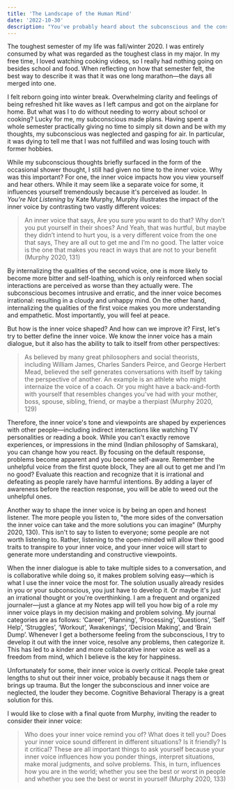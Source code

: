 ```yaml
---
title: 'The Landscape of the Human Mind'
date: '2022-10-30'
description: "You've probably heard about the subconscious and the conscious, but do you understand how they interact? And what about the voluble inner voice, as dubbed by Kate Murphy?"
---
```


The toughest semester of my life was fall/winter 2020. I was entirely consumed by what was regarded as the toughest class in my major. In my free time, I loved watching cooking videos, so I really had nothing going on besides school and food. When reflecting on how that semester felt, the best way to describe it was that it was one long marathon—the days all merged into one.

I felt reborn going into winter break. Overwhelming clarity and feelings of being refreshed hit like waves as I left campus and got on the airplane for home. But what was I to do without needing to worry about school or cooking? Lucky for me, my subconscious made plans. Having spent a whole semester practically giving no time to simply sit down and be with my thoughts, my subconscious was neglected and gasping for air. In particular, it was dying to tell me that I was not fulfilled and was losing touch with former hobbies.

While my subconscious thoughts briefly surfaced in the form of the occasional shower thought, I still had given no time to the inner voice. Why was this important? For one, the inner voice impacts how you view yourself and hear others. While it may seem like a separate voice for some, it influences yourself tremendously because it's perceived as louder. In _You're Not Listening_ by Kate Murphy, Murphy illustrates the impact of the inner voice by contrasting two vastly different voices:

> An inner voice that says, Are you sure you want to do that? Why don’t you put yourself in their shoes? And Yeah, that was hurtful, but maybe they didn’t intend to hurt you, is a very different voice from the one that says, They are all out to get me and I’m no good. The latter voice is the one that makes you react in ways that are not to your benefit (Murphy 2020, 131)

By internalizing the qualities of the second voice, one is more likely to become more bitter and self-loathing, which is only reinforced when social interactions are perceived as worse than they actually were. The subconscious becomes intrusive and erratic, and the inner voice becomes irrational: resulting in a cloudy and unhappy mind. On the other hand, internalizing the qualities of the first voice makes you more understanding and empathetic. Most importantly, you will feel at peace.

But how is the inner voice shaped? And how can we improve it? First, let's try to better define the inner voice. We know the inner voice has a main dialogue, but it also has the ability to talk to itself from other perspectives:

> As believed by many great philosophers and social theorists, including William James, Charles Sanders Peirce, and George Herbert Mead, believed the self generates conversations with itself by taking the perspective of another. An example is an athlete who might internaize the voice of a coach. Or you might have a back-and-forth with yourself that resembles changes you've had with your mother, boss, spouse, sibling, friend, or maybe a therpiast (Murphy 2020, 129)

Therefore, the inner voice's tone and viewpoints are shaped by experiences with other people—including indirect interactions like watching TV personalities or reading a book. While you can't exactly remove experiences, or impressions in the mind (Indian philosophy of Samskara), you can change how you react. By focusing on the default response, problems become apparent and you become self-aware. Remember the unhelpful voice from the first quote block, They are all out to get me and I’m no good? Evaluate this reaction and recognize that it is irrational and defeating as people rarely have harmful intentions. By adding a layer of awareness before the reaction response, you will be able to weed out the unhelpful ones.

Another way to shape the inner voice is by being an open and honest listener. The more people you listen to, "the more sides of the conversation the inner voice can take and the more solutions you can imagine" (Murphy 2020, 130). This isn't to say to listen to everyone; some people are not worth listening to. Rather, listening to the open-minded will allow their good traits to transpire to your inner voice, and your inner voice will start to generate more understanding and constructive viewpoints.

When the inner dialogue is able to take multiple sides to a conversation, and is collaborative while doing so, it makes problem solving easy—which is what I use the inner voice the most for. The solution usually already resides in you or your subconscious, you just have to develop it. Or maybe it's just an irrational thought or you're overthinking. I am a frequent and organized journaler—just a glance at my Notes app will tell you how big of a role my inner voice plays in my decision making and problem solving. My journal categories are as follows: ‘Career’, ‘Planning’, ‘Processing’, ‘Questions’, ‘Self Help’, ‘Struggles’, ‘Workout’, ‘Awakenings’, ‘Decision Making’, and ‘Brain Dump’. Whenever I get a bothersome feeling from the subconscious, I try to develop it out with the inner voice, resolve any problems, then categorize it. This has led to a kinder and more collaborative inner voice as well as a freedom from mind, which I believe is the key for happiness.

Unfortunately for some, their inner voice is overly critical. People take great lengths to shut out their inner voice, probably because it nags them or brings up trauma. But the longer the subconscious and inner voice are neglected, the louder they become. Cognitive Behavioral Therapy is a great solution for this.

I would like to close with a final quote from Murphy, inviting the reader to consider their inner voice:

> Who does your inner voice remind you of? What does it tell you? Does your inner voice sound different in different situations? Is it friendly? Is it critical? These are all important things to ask yourself because your inner voice influences how you ponder things, interpret situations, make moral judgments, and solve problems. This, in turn, influences how you are in the world; whether you see the best or worst in people and whether you see the best or worst in yourself (Murphy 2020, 133)
